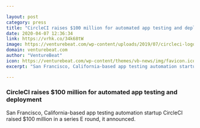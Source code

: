 ```yaml
---

layout: post
category: press
title: "CircleCI raises $100 million for automated app testing and deployment"
date: 2020-04-07 12:36:34
link: https://vrhk.co/34k68tW
image: https://venturebeat.com/wp-content/uploads/2019/07/circleci-logo-horizontal-twitter-e1585857303952.png?w=1200&strip=all
domain: venturebeat.com
author: "VentureBeat"
icon: https://venturebeat.com/wp-content/themes/vb-news/img/favicon.ico
excerpt: "San Francisco, California-based app testing automation startup CircleCI raised $100 million in a series E round, it announced."

---
```


### CircleCI raises $100 million for automated app testing and deployment

San Francisco, California-based app testing automation startup CircleCI raised $100 million in a series E round, it announced.